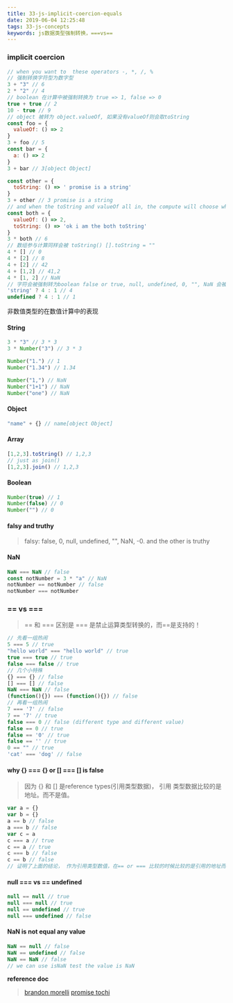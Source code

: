 ```yaml
---
title: 33-js-implicit-coercion-equals
date: 2019-06-04 12:25:48
tags: 33-js-concepts
keywords: js数据类型强制转换，===vs==
---
```

### implicit coercion
```javascript
// when you want to  these operators -, *, /, %
// 强制转换字符型为数字型
3 + "3" // 6 
2 * "2" // 4
// boolean 在计算中被强制转换为 true => 1, false => 0
true + true // 2
10 - true // 9
// object 被转为 object.valueOf, 如果没有valueOf则会取toString
const foo = {
  valueOf: () => 2
}
3 + foo // 5
const bar = {
  a: () => 2
}
3 + bar // 3[object Object]

const other = {
  toString: () => ' promise is a string'
}
3 + other // 3 promise is a string
// and when the toString and valueOf all in, the compute will choose which ?
const both = {
  valueOf: () => 2,
  toString: () => 'ok i am the both toString'
}
3 * both // 6
// 数组参与计算同样会被 toString() [].toString = "" 
4 * [] // 0
4 * [2] // 8
4 + [2] // 42
4 + [1,2] // 41,2
4 * [1, 2] // NaN
// 字符会被强制转为boolean false or true, null, undefined, 0, "", NaN 会被强制转为false
'string' ? 4 : 1 // 4
undefined ? 4 : 1 // 1
```
非数值类型的在数值计算中的表现
#### String
```javascript
3 * "3" // 3 * 3
3 * Number("3") // 3 * 3

Number("1.") // 1
Number("1.34") // 1.34

Number("1,") // NaN
Number("1+1") // NaN
Number("one") // NaN
```
#### Object
```javascript
"name" + {} // name[object Object]
```
#### Array
```javascript
[1,2,3].toString() // 1,2,3
// just as join()
[1,2,3].join() // 1,2,3
```
#### Boolean
```javascript
Number(true) // 1
Number(false) // 0
Number("") // 0
```
#### falsy and truthy
> falsy: false, 0, null, undefined, "", NaN, -0. and the other is truthy

#### NaN
```javascript
NaN === NaN // false
const notNumber = 3 * "a" // NaN
notNumber == notNumber // false
notNumber === notNumber
```
### == vs ===
> == 和 === 区别是 === 是禁止运算类型转换的，而==是支持的！

```javascript
// 先看一组热闹
5 === 5 // true
"hello world" === "hello world" // true
true === true // true
false === false // true
// 几个小特殊
{} === {} // false
[] === [] // false
NaN === NaN // false
(function(){}) === (function(){}) // false
// 再看一组热闹
7 === '7' // false
7 == '7' // true
false === 0 // false (different type and different value)
false == 0 // true
false == '0' // true 
false == '' // true
0 == "" // true
'cat' === 'dog' // false
```
#### why {} === {} or [] === [] is false
> 因为 {} 和  [] 是reference types(引用类型数据)， 引用 类型数据比较的是地址。而不是值。

```javascript
var a = {}
var b = {}
a == b // false
a === b // false
var c = a
c === a // true
c == a // true
c === b // false
c == b // false
// 证明了上面的结论， 作为引用类型数值，在== or === 比较的时候比较的是引用的地址而不是值
```
#### null === vs == undefined
```javascript
null == null // true
null === null // true
null == undefined // true
null === undefined // false
```
#### NaN is not equal any value
```javascript
NaN == null // false
NaN == undefined // false
NaN == NaN // false
// we can use isNaN test the value is NaN 
```
**reference doc**
> [brandon morelli](https://codeburst.io/javascript-double-equals-vs-triple-equals-61d4ce5a121a)
> [promise tochi](https://dev.to/promhize/what-you-need-to-know-about-javascripts-implicit-coercion-e23)
